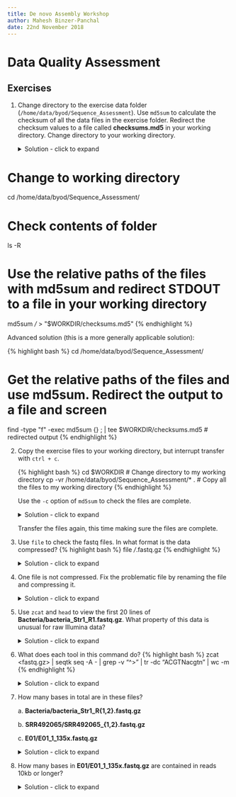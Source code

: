 ```yaml
---
title: De novo Assembly Workshop
author: Mahesh Binzer-Panchal
date: 22nd November 2018
---
```


# Data Quality Assessment

## Exercises

1. Change directory to the exercise data folder (`/home/data/byod/Sequence_Assessment`). Use `md5sum` to calculate the checksum of all the data files in the exercise folder. Redirect the checksum values to a file called **checksums.md5** in your working directory. Change directory to your working directory.
   
   <details>
   <summary> Solution - click to expand </summary>
   Simple solution:
   
   {% highlight bash %}
# Change to working directory
cd /home/data/byod/Sequence_Assessment/
# Check contents of folder
ls -R
# Use the **relative** paths of the files with md5sum and redirect STDOUT to a file in your working directory
md5sum */* > "$WORKDIR/checksums.md5"
   {% endhighlight %}
      
   Advanced solution (this is a more generally applicable solution):
   
   {% highlight bash %}
cd /home/data/byod/Sequence_Assessment/
# Get the **relative** paths of the files and use md5sum. Redirect the output to a file and screen
find -type "f" -exec md5sum {} \; | tee $WORKDIR/checksums.md5 # redirected output
   {% endhighlight %}
   
   </details>

2. Copy the exercise files to your working directory, but interrupt transfer with `ctrl + c`.

	{% highlight bash %}
cd $WORKDIR # Change directory to my working directory
cp -vr /home/data/byod/Sequence_Assessment/* . # Copy all the files to my working directory
	{% endhighlight %}

	Use the `-c` option of `md5sum` to check the files are complete.

	<details>
	<summary> Solution - click to expand </summary>

	{% highlight bash %}
md5sum -c checksums.md5
	{% endhighlight %}

	</details>

	Transfer the files again, this time making sure the files are complete.

3. Use `file` to check the fastq files. In what format is the data compressed?
	{% highlight bash %}
	file */*.fastq.gz
	{% endhighlight %}

	<details>
	<summary> Solution - click to expand </summary>

	All the fastq files are gzip compressed except one, which is in ascii text.

	</details>

4. One file is not compressed. Fix the problematic file by renaming the file and compressing it.

	<details>
	<summary> Solution - click to expand </summary>

	Bacteria/bacteria_Str2_R1.fastq.gz: ASCII text is the problematic file.

	{% highlight bash %}
	mv Bacteria/bacteria_Str2_R1.fastq.gz Bacteria/bacteria_Str2_R1.fastq  # Correct the filename to indicate it is not compressed
	gzip Bacteria/bacteria_Str2_R1.fastq                                   # Recompress the file.
	{% endhighlight %}

	</details>

5. Use `zcat` and `head` to view the first 20 lines of **Bacteria/bacteria_Str1_R1.fastq.gz**. What property of this data is
unusual for raw Illumina data?

	<details>
	<summary> Solution - click to expand </summary>

	{% highlight bash %}
	zcat Bacteria/bacteria_Str1_R1.fastq.gz | head -n 20
	{% endhighlight %}

	The property that is unusual is the read length. Unprocessed Illumina data contain fixed-length reads, i.e.
	every read is the same length. This data has been preprocessed.

	</details>

6. What does each tool in this command do?
	{% highlight bash %}
	zcat <fastq.gz> | seqtk seq -A - | grep -v “^>” | tr -dc “ACGTNacgtn” | wc -m
	{% endhighlight %}

	<details>
	<summary> Solution - click to expand </summary>

	{% highlight bash %}
	zcat <fastq.gz >     # concatenates compressed files to one output stream
	seqtk seq -A -       # seqtk is a toolkit for manipulating sequence data. The -A converts input to fasta output.
	grep -v "^>"         # grep searches for lines beginning (^) with the string > and excludes them (-v).
	tr -dc "ACGTNacgtn"  # tr translates characters from one set to another. The -dc deletes characters not in the "ACGTNacgtn" set.
	wc -m                # wc is the word count tool. wc -m counts characters.
	{% endhighlight %}

	</details>

7. How many bases in total are in these files?

    a. **Bacteria/bacteria_Str1_R{1,2}.fastq.gz**

    b. **SRR492065/SRR492065_{1,2}.fastq.gz**

    c. **E01/E01_1_135x.fastq.gz**

	<details>
	<summary> Solution - click to expand </summary>
	
	a. **Bacteria/bacteria_Str1_R{1,2}.fastq.gz**
	
	{% highlight bash %}
	zcat Bacteria/bacteria_Str1_R{1,2}.fastq.gz | seqtk seq -A - | grep -v "^>" | tr -dc "ACGTNacgtn" | wc -m
	{% endhighlight %}
	
	225890464 (nucleotides)
	
	b. **SRR492065/SRR492065_{1,2}.fastq.gz**
	
	{% highlight bash %}
	zcat SRR492065/SRR492065_{1,2}.fastq.gz | seqtk seq -A - | grep -v "^>" | tr -dc "ACGTNacgtn" | wc -m
	{% endhighlight %}
	
	1070871200 (nucleotides)
	
	c. **E01/E01_1_135x.fastq.gz**
	
	{% highlight bash %}
	zcat E01/E01_1_135x.fastq.gz | seqtk seq -A - | grep -v "^>" | tr -dc "ACGTNacgtn" | wc -m
	{% endhighlight %}

	748508257 (nucleotides)

	</details>

10. How many bases in **E01/E01_1_135x.fastq.gz** are contained in reads 10kb or longer?

	<details>
	<summary> Solution - click to expand </summary>

	The `-L <int>` option in `seqtk` drops sequences smaller than `<int>` bases.

	{% highlight bash %}
	zcat E01/E01_1_135x.fastq.gz | seqtk seq -A -L 10000 - | grep -v "^>" | tr -dc "ACGTNacgtn" | wc -m
	{% endhighlight %}

	510546313 (nucleotides)

	</details>

